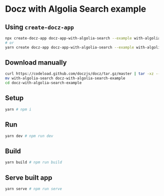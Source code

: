# Docz with Algolia Search example

## Using `create-docz-app`

```sh
npx create-docz-app docz-app-with-algolia-search --example with-algolia-search
# or
yarn create docz-app docz-app-with-algolia-search --example with-algolia-search
```

## Download manually

```sh
curl https://codeload.github.com/doczjs/docz/tar.gz/master | tar -xz --strip=2 docz-master/examples/with-algolia-search
mv with-algolia-search docz-with-algolia-search-example
cd docz-with-algolia-search-example
```

## Setup

```sh
yarn # npm i
```

## Run

```sh
yarn dev # npm run dev
```

## Build

```sh
yarn build # npm run build
```

## Serve built app

```sh
yarn serve # npm run serve
```
